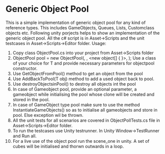 # Generic Object Pool
This is a simple implementation of generic object pool for any kind of reference types. This includes GameObjects, Queues, Lists, Customclass objects etc. Following unity porjects helps to show an implementation of the generic object pool. All the c# script is in Asset->Scripts and the unit testcases in Asset->Scripts->Editor folder.
Usage:
1. Copy class ObjectPool.cs into your project from Asset->Scripts folder
2. ObjectPool<T> pool = new ObjectPool<T>(<preallocatesize>, <maxpoolsize>, <new object[] { }>, <willgrow>); Use a class of your choice for T and provide necessary parameters for objectpool constructor.
3. Use GetObjectFromPool() method to get an object from the pool
4. Use AddBackToPool(T obj) method to add a used object back to pool.
5. Use destroyObjectsinPool() to destroy all objects int the pool
6. In case of Gameobject pool, provide an optional parameter, a gameobject while initialising the pool whose clone will be created and stored in the pool.
7. In case of GameObject type pool make sure to use the method InstantiateGameObjects() so as to initialise all gameobjects and store in pool. Else exception wil be thrown.
8. All the unit tests for all scenarios are covered in ObjectPollTests.cs file in Asset->Scripts->Editor folder.
9. To run the testcases use Unity testrunner. In Unity Window->TestRunner and Run all.
10. For a live use of the object pool run the scene_one in unity. A set of cubes will be initialised and thorwn outwards in a loop.

